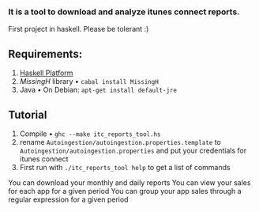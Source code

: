 ### It is a tool to download and analyze itunes connect reports.

First project in haskell. Please be tolerant :)

## Requirements:
1. [Haskell Platform](https://www.haskell.org/platform/)
2. _MissingH_ library • `cabal install MissingH`
3. Java • On Debian: `apt-get install default-jre`

## Tutorial

1. Compile • `ghc --make itc_reports_tool.hs`
2. rename `Autoingestion/autoingestion.properties.template` to `Autoingestion/autoingestion.properties` and put your credentials for itunes connect
3. First run with `./itc_reports_tool help` to get a list of commands

You can download your monthly and daily reports
You can view your sales for each app for a given period
You can group your app sales through a regular expression for a given period
